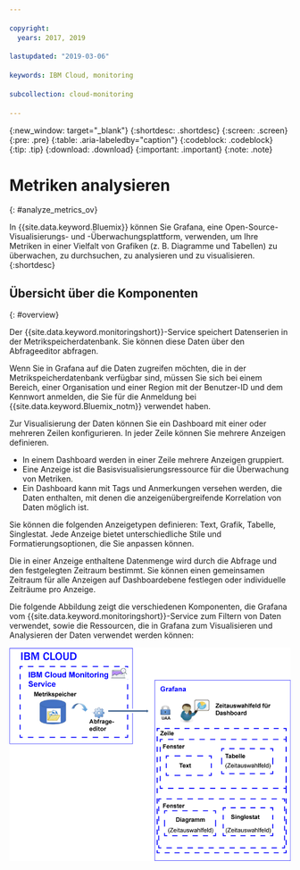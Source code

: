 ```yaml
---

copyright:
  years: 2017, 2019

lastupdated: "2019-03-06"

keywords: IBM Cloud, monitoring

subcollection: cloud-monitoring

---
```


{:new_window: target="_blank"}
{:shortdesc: .shortdesc}
{:screen: .screen}
{:pre: .pre}
{:table: .aria-labeledby="caption"}
{:codeblock: .codeblock}
{:tip: .tip}
{:download: .download}
{:important: .important}
{:note: .note}


# Metriken analysieren
{: #analyze_metrics_ov}

In {{site.data.keyword.Bluemix}} können Sie Grafana, eine Open-Source-Visualisierungs- und -Überwachungsplattform, verwenden, um Ihre Metriken in einer Vielfalt von Grafiken (z. B. Diagramme und Tabellen) zu überwachen, zu durchsuchen, zu analysieren und zu visualisieren. 
{:shortdesc}


## Übersicht über die Komponenten
{: #overview}

Der {{site.data.keyword.monitoringshort}}-Service speichert Datenserien in der Metrikspeicherdatenbank. Sie können diese Daten über den Abfrageeditor abfragen. 

Wenn Sie in Grafana auf die Daten zugreifen möchten, die in der Metrikspeicherdatenbank verfügbar sind, müssen Sie sich bei einem Bereich, einer Organisation und einer Region mit der Benutzer-ID und dem Kennwort anmelden, die Sie für die Anmeldung bei {{site.data.keyword.Bluemix_notm}} verwendet haben. 

Zur Visualisierung der Daten können Sie ein Dashboard mit einer oder mehreren Zeilen konfigurieren. In jeder Zeile können Sie mehrere Anzeigen definieren. 

* In einem Dashboard werden in einer Zeile mehrere Anzeigen gruppiert. 
* Eine Anzeige ist die Basisvisualisierungsressource für die Überwachung von Metriken. 
* Ein Dashboard kann mit Tags und Anmerkungen versehen werden, die Daten enthalten, mit denen die anzeigenübergreifende Korrelation von Daten möglich ist.

Sie können die folgenden Anzeigetypen definieren: Text, Grafik, Tabelle, Singlestat. Jede Anzeige bietet unterschiedliche Stile und Formatierungsoptionen, die Sie anpassen können. 

Die in einer Anzeige enthaltene Datenmenge wird durch die Abfrage und den festgelegten Zeitraum bestimmt. Sie können einen gemeinsamen Zeitraum für alle Anzeigen auf Dashboardebene festlegen oder individuelle Zeiträume pro Anzeige.

Die folgende Abbildung zeigt die verschiedenen Komponenten, die Grafana vom {{site.data.keyword.monitoringshort}}-Service zum Filtern von Daten verwendet, sowie die Ressourcen, die in Grafana zum Visualisieren und Analysieren der Daten verwendet werden können:

![Allgemeine Komponentenübersicht der Ressourcen im {{site.data.keyword.monitoringlong}}-Service und in Grafana, die zum Anzeigen und Überwachen von Metriken verwendet werden](images/grafana_ov_f1.gif)






